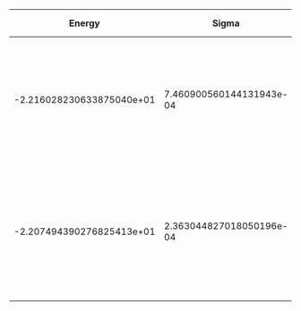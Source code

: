 | Energy                    | Sigma                    | Energy Variance          | DOF | Einf              | Method                                                       | Data Repository |
|---------------------------|--------------------------|--------------------------|-----|-------------------|--------------------------------------------------------------|-----------------|
| -2.216028230633875040e+01 | 7.460900560144131943e-04 | 1.746022380920460582e-01 | 13  | 8.914285714285715 | VMC Determinant Slater- Jastrow (RBM) Ansatz with K=0 projections (symmetric wrt translations) |                 |
| -2.207494390276825413e+01 | 2.363044827018050196e-04 | 1.782584753629542704e-02 | 13  | 8.914285714285715 | VMC Determinant Slater- Backflow - Jastrow (RBM) Ansatz with K=0 projections (symmetric wrt translations) |                 |
